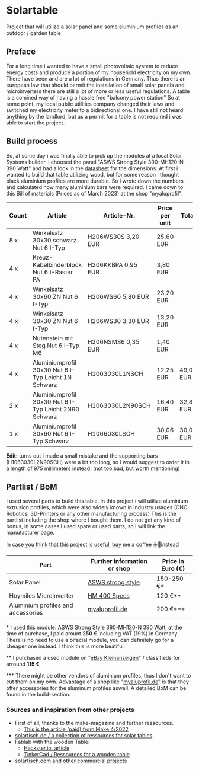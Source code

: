 
# Solartable
Project that will utilize a solar panel and some aluminium profiles as an outdoor / garden table

## Preface
For a long time i wanted to have a small photovoltaic system to reduce energy costs and produce a portion of my household electricity on my own. There have been and are a lot of regulations in Germany. Thus there is an european law that should permit the installation of small solar panels and microinverters there are still a lot of more or less useful regulations. A table is a comined way of having a hassle free "balcony power station"
So at some point, my local public utilities company changed their laws and switched my electricity meter to a bidirectional one. I have still not heard anything by the landlord, but as a permit for a table is not required i was able to start the project.

## Build process
So, at some day i was finally able to pick up the modules at a local Solar Systems builder. I choosed the panel "ASWS Strong Style 390-MH120-N 390 Watt" and had a look in the [datasheet](https://shop.erene.de/media/14/16/0c/1679044263/datenblatt-ASWS-390-MH120N-BG-deutsch.pdf) for the dimensions. At first i wanted to build that table utilizing wood, but for some reason i thought black aluminium profiles are more durable.
So i wrote down the numbers and calculated how many aluminium bars were required.
I came down to this Bill of materials (Prices as of March 2023) at the shop "myaluprofil":


|Count|Article|Article-Nr.|Price per unit|Total|Length|
|-----|---------------------------------------------------|----------------|--------------|-------|-------|
|8 x|Winkelsatz 30x30 schwarz Nut 6 I-Typ|H206WS30S 3,20 EUR|25,60 EUR||
|4 x|Kreuz-Kabelbinderblock Nut 6 I-Raster PA|H206KKBPA 0,95 EUR|3,80 EUR||
|4 x|Winkelsatz 30x60 ZN Nut 6 I-Typ|H206WS60 5,80 EUR|23,20 EUR||
|4 x|Winkelsatz 30x30 ZN Nut 6 I-Typ|H206WS30 3,30 EUR|13,20 EUR||
|4 x|Nutenstein mit Steg Nut 6 I-Typ M6|H206NSMS6 0,35 EUR|1,40 EUR||
|4 x|Aluminiumprofil 30x30 Nut 6 I-Typ Leicht 1N Schwarz|H1063030L1NSCH|12,25 EUR|49,00 EUR|**700 mm**|
|2 x|Aluminiumprofil 30x30 Nut 6 I-Typ Leicht 2N90 Schwarz|H1063030L2N90SCH|16,40 EUR|32,80 EUR|**~~978~~ 975 mm**|
|1 x|Aluminiumprofil 30x60 Nut 6 I-Typ Schwarz|H1066030LSCH|30,06 EUR|30,06 EUR|**1400 mm**|

**Edit:** turns out i made a small mistake and the supporting bars (H1063030L2N90SCH)  were a bit too long, so i would suggest to order it in a length of 975 millimeters instead. (not too bad, but worth mentioning)

## Partlist / BoM
I used several parts to build this table. In this project i will utilize aluminium extrusion profiles, which were also widely known in industry usages (CNC, Robotics, 3D-Printers or any other manufacturing process)
This is the partlist including the shop where I bought them.
I do not get any kind of bonus, in some cases I used spare or used parts, so I will link the manufacturer page.

[In case you think that this project is useful, buy me a coffee ☕🫘instead](https://paypal.me/DSpatz)

|Part|Further information or shop|Price in Euro (€)|
|----|---------------------------|-----------------|
|Solar Panel|[ASWS strong style](https://www.asws-solar.de/solarmodule/strong-style)            |150-250 €*|
|Hoymiles Microinverter|[HM 400 Specs](https://www.hoymiles.com/product/microinverter/hm-300-350-400-eu)|120 €**|
|Aluminium profiles and accessories|[myaluprofil.de](https://www.myaluprofil.de/Aluminiumprofile)|200 €***|

\* I used this module:  <ins>ASWS Strong Style 390-MH120-N 390 Watt</ins>, at the time of purchase, I paid arount **250 €** including VAT (19%) in Germany. There is no need to use a bifacial module, you can definitely go for a cheaper one instead. I think this is more beatiful.

\** I purchased a used module on "[eBay Kleinanzeigen](https://www.ebay-kleinanzeigen.de)" / classifieds for arround **115 €**
 
\*** There might be other vendors of aluminium profiles, thus I don't want to cut them on my own. Advantage of a shop like "[myaluprofil.de](https://www.myaluprofil.de)" is that they offer accessories for the aluminum profiles aswell. A detailed BoM can be found in the build-section.

### Sources and inspiration from other projects
 - First of all, thanks to the make-magazine and further ressources.
    - [This is the article (paid) from Make    4/2022](https://www.heise.de/select/make/2022/4/2215210171328615510)
 - [solartisch.de / a collection of ressources for solar tables](http://solartisch.de)
 - Fablab with the wooden Table:
    - [Hackster.io. article](https://www.hackster.io/fablabeu/solartisch-91a1d8)
    - [TinkerCad / Ressources for a wooden table](https://www.tinkercad.com/things/hHsPlie2SS3-solartisch)
 - [solartisch.com and other commercial projects](https://solartisch.com)